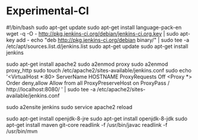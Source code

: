 # Experimental-CI
#!/bin/bash
sudo apt-get update
sudo apt-get install language-pack-en
wget -q -O - http://pkg.jenkins-ci.org/debian/jenkins-ci.org.key | sudo apt-key add -
echo "deb http://pkg.jenkins-ci.org/debian binary/" | sudo tee -a /etc/apt/sources.list.d/jenkins.list
sudo apt-get update
sudo apt-get install jenkins

sudo apt-get install apache2
sudo a2enmod proxy
sudo a2enmod proxy_http
sudo touch /etc/apache2/sites-available/jenkins.conf
sudo echo '<VirtualHost *:80>
    ServerName HOSTNAME
    ProxyRequests Off
    <Proxy *>
        Order deny,allow
        Allow from all
    </Proxy>
    ProxyPreserveHost on
    ProxyPass / http://localhost:8080/
</VirtualHost>' | sudo tee -a /etc/apache2/sites-available/jenkins.conf


sudo a2ensite jenkins
sudo service apache2 reload

sudo apt-get install openjdk-8-jre
sudo apt-get install openjdk-8-jdk
sudo apt-get install maven git-core
readlink -f /usr/bin/javac
readlink -f /usr/bin/mvn
